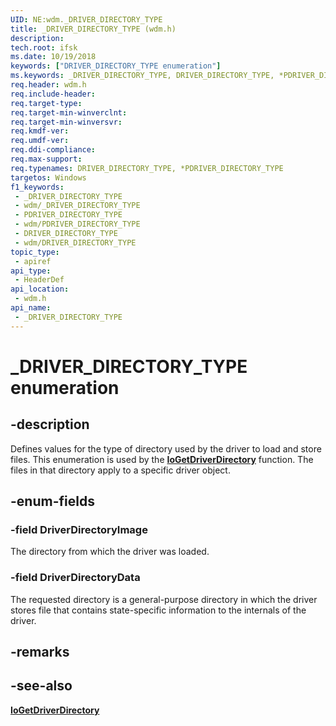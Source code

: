 ```yaml
---
UID: NE:wdm._DRIVER_DIRECTORY_TYPE
title: _DRIVER_DIRECTORY_TYPE (wdm.h)
description: 
tech.root: ifsk
ms.date: 10/19/2018
keywords: ["DRIVER_DIRECTORY_TYPE enumeration"]
ms.keywords: _DRIVER_DIRECTORY_TYPE, DRIVER_DIRECTORY_TYPE, *PDRIVER_DIRECTORY_TYPE,
req.header: wdm.h
req.include-header: 
req.target-type: 
req.target-min-winverclnt: 
req.target-min-winversvr: 
req.kmdf-ver: 
req.umdf-ver: 
req.ddi-compliance: 
req.max-support: 
req.typenames: DRIVER_DIRECTORY_TYPE, *PDRIVER_DIRECTORY_TYPE
targetos: Windows
f1_keywords:
 - _DRIVER_DIRECTORY_TYPE
 - wdm/_DRIVER_DIRECTORY_TYPE
 - PDRIVER_DIRECTORY_TYPE
 - wdm/PDRIVER_DIRECTORY_TYPE
 - DRIVER_DIRECTORY_TYPE
 - wdm/DRIVER_DIRECTORY_TYPE
topic_type:
 - apiref
api_type:
 - HeaderDef
api_location:
 - wdm.h
api_name:
 - _DRIVER_DIRECTORY_TYPE
---
```


# _DRIVER_DIRECTORY_TYPE enumeration


## -description

Defines values for the type of directory used by the driver to load and store files. This enumeration is used by the [**IoGetDriverDirectory**](nf-wdm-iogetdriverdirectory.md) function. The files in that directory apply to a specific driver object.

## -enum-fields

### -field DriverDirectoryImage

The directory from which the driver was loaded.

### -field DriverDirectoryData

The requested directory is a general-purpose directory in which the driver stores file that contains state-specific information to the internals of the driver.

## -remarks

## -see-also

[**IoGetDriverDirectory**](nf-wdm-iogetdriverdirectory.md)

